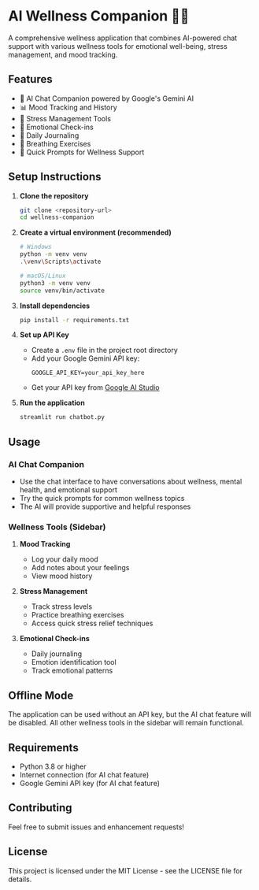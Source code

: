 # AI Wellness Companion 🧘‍♀️

A comprehensive wellness application that combines AI-powered chat support with various wellness tools for emotional well-being, stress management, and mood tracking.

## Features

- 🤖 AI Chat Companion powered by Google's Gemini AI
- 📊 Mood Tracking and History
- 🧠 Stress Management Tools
- 🌈 Emotional Check-ins
- 📝 Daily Journaling
- 🎯 Breathing Exercises
- 💭 Quick Prompts for Wellness Support

## Setup Instructions

1. **Clone the repository**
   ```bash
   git clone <repository-url>
   cd wellness-companion
   ```

2. **Create a virtual environment (recommended)**
   ```bash
   # Windows
   python -m venv venv
   .\venv\Scripts\activate

   # macOS/Linux
   python3 -m venv venv
   source venv/bin/activate
   ```

3. **Install dependencies**
   ```bash
   pip install -r requirements.txt
   ```

4. **Set up API Key**
   - Create a `.env` file in the project root directory
   - Add your Google Gemini API key:
     ```
     GOOGLE_API_KEY=your_api_key_here
     ```
   - Get your API key from [Google AI Studio](https://makersuite.google.com/app/apikey)

5. **Run the application**
   ```bash
   streamlit run chatbot.py
   ```

## Usage

### AI Chat Companion
- Use the chat interface to have conversations about wellness, mental health, and emotional support
- Try the quick prompts for common wellness topics
- The AI will provide supportive and helpful responses

### Wellness Tools (Sidebar)
1. **Mood Tracking**
   - Log your daily mood
   - Add notes about your feelings
   - View mood history

2. **Stress Management**
   - Track stress levels
   - Practice breathing exercises
   - Access quick stress relief techniques

3. **Emotional Check-ins**
   - Daily journaling
   - Emotion identification tool
   - Track emotional patterns

## Offline Mode
The application can be used without an API key, but the AI chat feature will be disabled. All other wellness tools in the sidebar will remain functional.

## Requirements
- Python 3.8 or higher
- Internet connection (for AI chat feature)
- Google Gemini API key (for AI chat feature)

## Contributing
Feel free to submit issues and enhancement requests!

## License
This project is licensed under the MIT License - see the LICENSE file for details. 